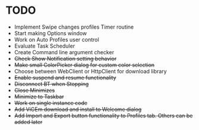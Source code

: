 # TODO

* Implement Swipe changes profiles Timer routine
* Start making Options window
* Work on Auto Profiles user control
* Evaluate Task Scheduler
* Create Command line argument checker
* ~~Check Show Notification setting behavior~~
* ~~Make small ColorPicker dialog for custom color selection~~
* Choose between WebClient or HttpClient for download library
* ~~Enable suspend and resume functionality~~
* ~~Disconnect BT when Stopping~~
* ~~Close Minimizes~~
* ~~Minimize to Taskbar~~
* ~~Work on single instance code~~
* ~~Add ViGEm download and install to Welcome dialog~~
* ~~Add Import and Export button functionality to Profiles tab. Others can be added later~~

